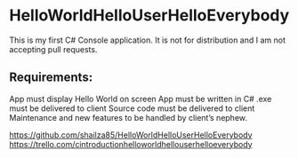 # HelloWorldHelloUserHelloEverybody

This is my first C# Console application. It is not for distribution and I am not accepting pull requests.

## Requirements:
App must display Hello World on screen
App must be written in C#
.exe must be delivered to client
Source code must be delivered to client
Maintenance and new features to be handled by client’s nephew.

https://github.com/shailza85/HelloWorldHelloUserHelloEverybody
https://trello.com/cintroductionhelloworldhellouserhelloeverybody
